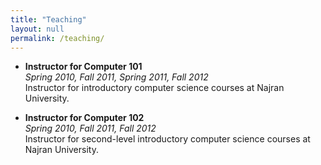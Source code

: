 ```yaml
---
title: "Teaching"
layout: null
permalink: /teaching/
---
```

- **Instructor for Computer 101**  
  *Spring 2010, Fall 2011, Spring 2011, Fall 2012*  
  Instructor for introductory computer science courses at Najran University.

- **Instructor for Computer 102**  
  *Spring 2010, Fall 2011, Fall 2012*  
  Instructor for second-level introductory computer science courses at Najran University.
